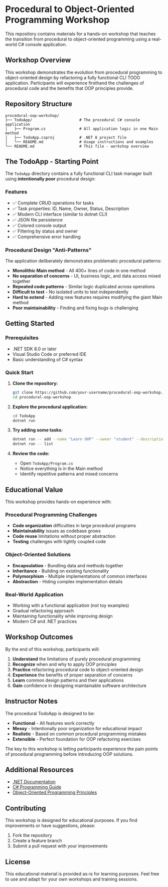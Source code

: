# Procedural to Object-Oriented Programming Workshop

This repository contains materials for a hands-on workshop that teaches the transition from procedural to object-oriented programming using a real-world C# console application.

## Workshop Overview

This workshop demonstrates the evolution from procedural programming to object-oriented design by refactoring a fully functional CLI TODO application. Participants will experience firsthand the challenges of procedural code and the benefits that OOP principles provide.

## Repository Structure

```
procedural-oop-workshop/
├── TodoApp/                     # The procedural C# console application
│   ├── Program.cs               # All application logic in one Main method
│   ├── TodoApp.csproj           # .NET 8 project file
│   └── README.md                # Usage instructions and examples
└── README.md                    # This file - workshop overview
```

## The TodoApp - Starting Point

The `TodoApp` directory contains a fully functional CLI task manager built using **intentionally poor** procedural design:

### Features
- ✅ Complete CRUD operations for tasks
- ✅ Task properties: ID, Name, Owner, Status, Description
- ✅ Modern CLI interface (similar to dotnet CLI)
- ✅ JSON file persistence
- ✅ Colored console output
- ✅ Filtering by status and owner
- ✅ Comprehensive error handling

### Procedural Design "Anti-Patterns"
The application deliberately demonstrates problematic procedural patterns:
- **Monolithic Main method** - All 400+ lines of code in one method
- **No separation of concerns** - UI, business logic, and data access mixed together
- **Repeated code patterns** - Similar logic duplicated across operations
- **Difficult to test** - No isolated units to test independently
- **Hard to extend** - Adding new features requires modifying the giant Main method
- **Poor maintainability** - Finding and fixing bugs is challenging

## Getting Started

### Prerequisites
- .NET SDK 8.0 or later
- Visual Studio Code or preferred IDE
- Basic understanding of C# syntax

### Quick Start
1. **Clone the repository:**
   ```bash
   git clone https://github.com/your-username/procedural-oop-workshop.git
   cd procedural-oop-workshop
   ```

2. **Explore the procedural application:**
   ```bash
   cd TodoApp
   dotnet run
   ```

3. **Try adding some tasks:**
   ```bash
   dotnet run -- add --name "Learn OOP" --owner "student" --description "Complete the workshop"
   dotnet run -- list
   ```

4. **Review the code:**
   - Open `TodoApp/Program.cs` 
   - Notice everything is in the Main method
   - Identify repetitive patterns and mixed concerns

## Educational Value

This workshop provides hands-on experience with:

### Procedural Programming Challenges
- **Code organization** difficulties in large procedural programs
- **Maintainability** issues as codebase grows
- **Code reuse** limitations without proper abstraction
- **Testing** challenges with tightly coupled code

### Object-Oriented Solutions
- **Encapsulation** - Bundling data and methods together
- **Inheritance** - Building on existing functionality
- **Polymorphism** - Multiple implementations of common interfaces
- **Abstraction** - Hiding complex implementation details

### Real-World Application
- Working with a functional application (not toy examples)
- Gradual refactoring approach
- Maintaining functionality while improving design
- Modern C# and .NET practices

## Workshop Outcomes

By the end of this workshop, participants will:

1. **Understand** the limitations of purely procedural programming
2. **Recognize** when and why to apply OOP principles
3. **Practice** refactoring procedural code to object-oriented design
4. **Experience** the benefits of proper separation of concerns
5. **Learn** common design patterns and their applications
6. **Gain** confidence in designing maintainable software architecture

## Instructor Notes

The procedural TodoApp is designed to be:
- **Functional** - All features work correctly
- **Messy** - Intentionally poor organization for educational impact
- **Realistic** - Based on common procedural programming mistakes
- **Extensible** - Perfect foundation for OOP refactoring exercises

The key to this workshop is letting participants experience the pain points of procedural programming before introducing OOP solutions.

## Additional Resources

- [.NET Documentation](https://docs.microsoft.com/en-us/dotnet/)
- [C# Programming Guide](https://docs.microsoft.com/en-us/dotnet/csharp/)
- [Object-Oriented Programming Principles](https://docs.microsoft.com/en-us/dotnet/csharp/fundamentals/tutorials/oop)

## Contributing

This workshop is designed for educational purposes. If you find improvements or have suggestions, please:
1. Fork the repository
2. Create a feature branch
3. Submit a pull request with your improvements

## License

This educational material is provided as-is for learning purposes. Feel free to use and adapt for your own workshops and training sessions.
